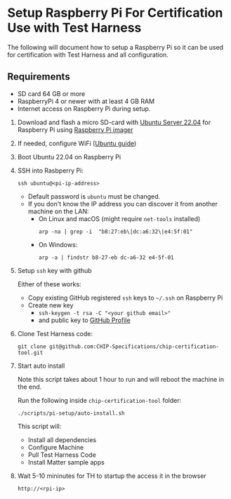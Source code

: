 <!--
 *
 * Copyright (c) 2023 Project CHIP Authors
 *
 * Licensed under the Apache License, Version 2.0 (the "License");
 * you may not use this file except in compliance with the License.
 * You may obtain a copy of the License at
 *
 * http://www.apache.org/licenses/LICENSE-2.0
 *
 * Unless required by applicable law or agreed to in writing, software
 * distributed under the License is distributed on an "AS IS" BASIS,
 * WITHOUT WARRANTIES OR CONDITIONS OF ANY KIND, either express or implied.
 * See the License for the specific language governing permissions and
 * limitations under the License.
-->
# Setup Raspberry Pi For Certification Use with Test Harness

The following will document how to setup a Raspberry Pi so it can be used for certification with Test Harness and all configuration. 

## Requirements

- SD card 64 GB or more
- RaspberryPi 4 or newer with at least 4 GB RAM
- Internet access on Raspberry Pi during setup.

1. Download and flash a micro SD-card with [Ubuntu Server 22.04](https://ubuntu.com/download/raspberry-pi/thank-you?version=22.04&architecture=server-arm64+raspi) for Raspberry Pi using [Raspberry Pi imager](https://www.raspberrypi.com/software/)
  

2. If needed, configure WiFi ([Ubuntu guide](https://ubuntu.com/tutorials/how-to-install-ubuntu-on-your-raspberry-pi#3-wifi-or-ethernet))

3. Boot Ubuntu 22.04 on Raspberry Pi
4. SSH into Rasbperry Pi:   
   
    ```
    ssh ubuntu@<pi-ip-address>
    ```
     - Default password is `ubuntu` must be changed.
   - If you don't know the IP address you can discover it from another machine on the LAN:
     - On Linux and macOS (might require `net-tools` installed)
        ```
        arp -na | grep -i  "b8:27:eb\|dc:a6:32\|e4:5f:01"
        ```
     - On Windows:
        ```
        arp -a | findstr b8-27-eb dc-a6-32 e4-5f-01
        ```
   
5. Setup `ssh` key with github 
   
    Either of these works:
     - Copy existing GitHub registered `ssh` keys to `~/.ssh` on Raspberry Pi
     - Create new key 
        - `ssh-keygen -t rsa -C "<your github email>"`
        - and public key to [GitHub Profile](https://github.com/settings/ssh/new) 

6. Clone Test Harness code:
   
    ```
    git clone git@github.com:CHIP-Specifications/chip-certification-tool.git
    ```
7. Start auto install

    Note this script takes about 1 hour to run and will reboot the machine in the end. 

    Run the following inside `chip-certification-tool` folder:
    ```
    ./scripts/pi-setup/auto-install.sh
    ```

    This script will:
    - Install all dependencies
    - Configure Machine
    - Pull Test Harness Code
    - Install Matter sample apps

8. Wait 5-10 mininutes for TH to startup the access it in the browser

    `http://<rpi-ip>`
